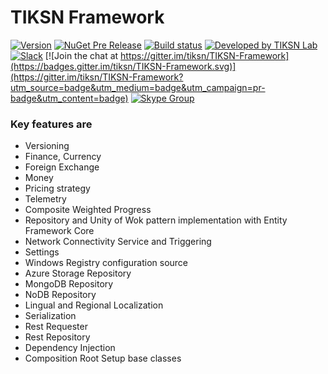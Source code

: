 # TIKSN Framework

[![Version](https://img.shields.io/nuget/v/TIKSN-Framework.svg)](https://www.nuget.org/packages/TIKSN-Framework)
[![NuGet Pre Release](https://img.shields.io/nuget/vpre/TIKSN-Framework.svg)](https://www.nuget.org/packages/TIKSN-Framework)
[![Build status](https://ci.appveyor.com/api/projects/status/uk72ebrrocwepu7p?svg=true)](https://ci.appveyor.com/project/TigranTIKSNThorosyan/tiksn-framework)
[![Developed by TIKSN Lab](https://img.shields.io/badge/Developed%20by-TIKSN%20Lab-orange.svg)](http://www.tiksn.com/Lab/TIKSN_Framework)
[![Slack](https://img.shields.io/badge/Slack-tiksn.slack.com-orange.svg)](https://tiksn.slack.com/messages/tiksn-framework/)
[![Join the chat at https://gitter.im/tiksn/TIKSN-Framework](https://badges.gitter.im/tiksn/TIKSN-Framework.svg)](https://gitter.im/tiksn/TIKSN-Framework?utm_source=badge&utm_medium=badge&utm_campaign=pr-badge&utm_content=badge)
[![Skype Group](https://img.shields.io/badge/Skype-Group-orange.svg)](https://join.skype.com/amu6rLAyC8Oc)


### Key features are

* Versioning
* Finance, Currency
* Foreign Exchange
* Money
* Pricing strategy
* Telemetry
* Composite Weighted Progress
* Repository and Unity of Wok pattern implementation with Entity Framework Core
* Network Connectivity Service and Triggering
* Settings
* Windows Registry configuration source
* Azure Storage Repository
* MongoDB Repository
* NoDB Repository
* Lingual and Regional Localization
* Serialization
* Rest Requester
* Rest Repository
* Dependency Injection
* Composition Root Setup base classes
